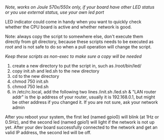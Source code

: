 *Note, works on Joule 570x/550x only, if your board have other LED status or you use external status, use your own led port*

LED indicator could come in handy when you want to quickly check whether the CPU board is active and whether network is good.

Note: always copy the script to somewhere else, don't execute them directly from git directory, because these scripts needs
to be executed as *root* and is not safe to do so when a pull operation will change the script.

*Keep these scripts as non-exec to make sure a copy will be needed*

1. create a new directory to put the script in, such as /root/bin/led/
2. copy init.sh and led.sh to the new directory
3. cd to the new directory
4. chmod 750 init.sh
5. chmod 750 led.sh
6. in /etc/rc.local, add the following two lines
    <full path to new directory>/init.sh
    <full path to new directory>/led.sh <LAN router addr> &
    "LAN router addr" is the ip address of your router, usually it is 192.168.0.1, but might be other address if you changed it.   If you are not sure, ask your network admin

After you reboot your system, the first led (named gpio0) will blink (at 1Hz or 0.5Hz), and the second led (named gpio1) will light if the network is not up yet.   After your dev board successfully connected to the network and get an valid IP address, the second led will be off.

